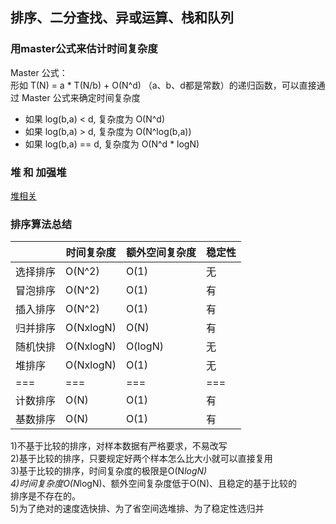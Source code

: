 ## 排序、二分查找、异或运算、栈和队列

### 用master公式来估计时间复杂度
Master 公式：  
形如 T(N) = a * T(N/b) + O(N^d) （a、b、d都是常数）的递归函数，可以直接通过 Master 公式来确定时间复杂度
- 如果 log(b,a) < d, 复杂度为 O(N^d)
- 如果 log(b,a) > d, 复杂度为 O(N^log(b,a))
- 如果 log(b,a) == d, 复杂度为 O(N^d * logN)

### 堆 和 加强堆
[堆相关](../../../java/data_struct/ds1_堆)

### 排序算法总结

|          | 时间复杂度 | 额外空间复杂度 | 稳定性 |
| -------- | ---------- | -------------- | ------ |
| 选择排序 | O(N^2)     | O(1)           | 无     |
| 冒泡排序 | O(N^2)     | O(1)           | 有     |
| 插入排序 | O(N^2)     | O(1)           | 有     |
| 归并排序 | O(NxlogN)  | O(N)           | 有     |
| 随机快排 | O(NxlogN)  | O(logN)        | 无     |
| 堆排序   | O(NxlogN)  | O(1)           | 无     |
| ===      | ===        | ===            | ===    |
| 计数排序 | O(N)       | O(1)           | 有     |
| 基数排序 | O(N)       | O(1)           | 有     |

1)不基于比较的排序，对样本数据有严格要求，不易改写  
2)基于比较的排序，只要规定好两个样本怎么比大小就可以直接复用  
3)基于比较的排序，时间复杂度的极限是O(N*logN)  
4)时间复杂度O(N*logN)、额外空间复杂度低于O(N)、且稳定的基于比较的  
排序是不存在的。  
5)为了绝对的速度选快排、为了省空间选堆排、为了稳定性选归并  

